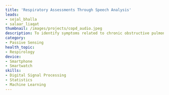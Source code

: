 ```yaml
---
title: 'Respiratory Assessments Through Speech Analysis'
leads: 
- sejal_bhalla
- salaar_liaqat
thumbnail: /images/projects/copd_audio.jpeg
description: To identify symptoms related to chronic obstructive pulmonary disease (COPD) in speech extracted from continuously recorded smartwatch audio.
category: 
- Passive Sensing
health_topic: 
- Respirology
device:
- Smartphone
- Smartwatch
skills:
- Digital Signal Processing
- Statistics
- Machine Learning
---
```

